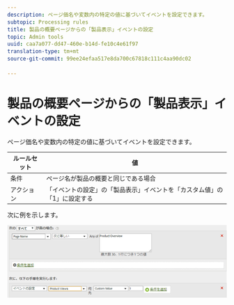 ```yaml
---
description: ページ価名や変数内の特定の値に基づいてイベントを設定できます。
subtopic: Processing rules
title: 製品の概要ページからの「製品表示」イベントの設定
topic: Admin tools
uuid: caa7a077-dd47-460e-b14d-fe10c4e61f97
translation-type: tm+mt
source-git-commit: 99ee24efaa517e8da700c67818c111c4aa90dc02

---
```



# 製品の概要ページからの「製品表示」イベントの設定

ページ価名や変数内の特定の値に基づいてイベントを設定できます。

| ルールセット | 値 |
|---|---|
| 条件 | ページ名が製品の概要と同じである場合 |
| アクション | 「イベントの設定」の「製品表示」イベントを「カスタム値」の「1」に設定する |

次に例を示します。

![](assets/set-product-view-event.png)

